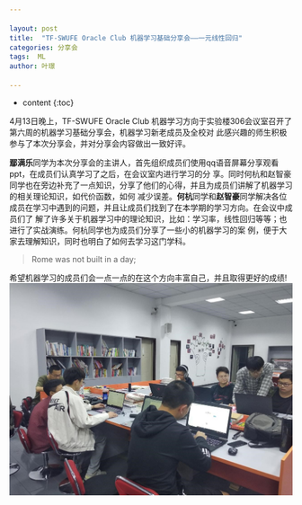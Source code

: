 ```yaml
---

layout: post
title:  "TF-SWUFE Oracle Club 机器学习基础分享会——一元线性回归"
categories: 分享会
tags:  ML
author: 叶璟

---
```

* content
{:toc}


4月13日晚上，TF-SWUFE Oracle Club 机器学习方向于实验楼306会议室召开了第六周的机器学习基础分享会，机器学习新老成员及全校对
此感兴趣的师生积极参与了本次分享会，并对分享会内容做出一致好评。


**鄢满乐**同学为本次分享会的主讲人，首先组织成员们使用qq语音屏幕分享观看ppt，在成员们认真学习了之后，在会议室内进行学习的分
享。同时何杭和赵智豪同学也在旁边补充了一点知识，分享了他们的心得，并且为成员们讲解了机器学习的相关理论知识，如代价函数，如何
减少误差。**何杭**同学和**赵智豪**同学解决各位成员在学习中遇到的问题，并且让成员们找到了在本学期的学习方向。在会议中成员们了
解了许多关于机器学习中的理论知识，比如：学习率，线性回归等等；也进行了实战演练。何杭同学也为成员们分享了一些小的机器学习的案
例，便于大家去理解知识，同时也明白了如何去学习这门学科。


 >Rome was not built in a day;

希望机器学习的成员们会一点一点的在这个方向丰富自己，并且取得更好的成绩!
![](/img/2019-04-14-ML.jpg)
